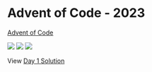 Advent of Code - 2023
=====================

[Advent of Code](https://adventofcode.com)

![](https://img.shields.io/badge/day%20📅-3-blue)
![](https://img.shields.io/badge/stars%20⭐-2-yellow)
![](https://img.shields.io/badge/days%20completed-1-red)

View [Day 1 Solution](1/README.md)

